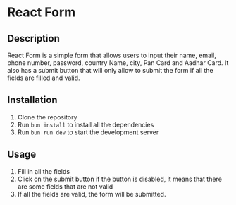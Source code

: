 # React Form

## Description

React Form is a simple form that allows users to input their name, email, phone number, password, country Name, city, Pan Card and Aadhar Card. It also has a submit button that will only allow to submit the form if all the fields are filled and valid.

## Installation

1. Clone the repository
2. Run `bun install` to install all the dependencies
3. Run `bun run dev` to start the development server

## Usage

1. Fill in all the fields
2. Click on the submit button if the button is disabled, it means that there are some fields that are not valid
3. If all the fields are valid, the form will be submitted.
